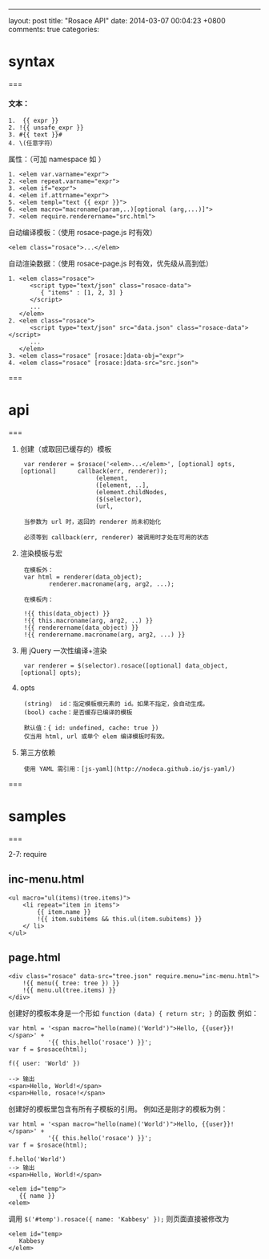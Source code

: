 ---
layout: post
title: "Rosace API"
date: 2014-03-07 00:04:23 +0800
comments: true
categories: 
# syntax
===

#### 文本：

	1.  {{ expr }} 
	2. !{{ unsafe_expr }}
	3. #{{ text }}#
	4. \(任意字符）

属性：（可加 namespace 如 <elem rosace:if="expr">）

    1. <elem var.varname="expr">
    2. <elem repeat.varname="expr">
    3. <elem if="expr">
    4. <elem if.attrname="expr">
    5. <elem templ="text {{ expr }}">
    6. <elem macro="macroname(param,..)[optional (arg,...)]">
    7. <elem require.renderername="src.html">

自动编译模板：（使用 rosace-page.js 时有效）

    <elem class="rosace">...</elem>

自动渲染数据：（使用 rosace-page.js 时有效，优先级从高到低）

    1. <elem class="rosace">
          <script type="text/json" class="rosace-data">
             { "items" : [1, 2, 3] }
          </script>
          ...
       </elem>
    2. <elem class="rosace">
          <script type="text/json" src="data.json" class="rosace-data"></script>
          ...
       </elem>
    3. <elem class="rosace" [rosace:]data-obj="expr">
    4. <elem class="rosace" [rosace:]data-src="src.json">


===
# api
===

1. 创建（或取回已缓存的）模板

		var renderer = $rosace('<elem>...</elem>', [optional] opts, [optional] 		callback(err, renderer));
                            (element,
                            ([element, ..],
                            (element.childNodes,
                            ($(selector),
                            (url,
   
  		当参数为 url 时，返回的 renderer 尚未初始化
  
  		必须等到 callback(err, renderer) 被调用时才处在可用的状态

2. 渲染模板与宏

		在模板外：
	    var html = renderer(data_object);
               renderer.macroname(arg, arg2, ...);

    	在模板内：
  
		!{{ this(data_object) }}
    	!{{ this.macroname(arg, arg2, ..) }}
	    !{{ renderername(data_object) }}
    	!{{ renderername.macroname(arg, arg2, ...) }}

3. 用 jQuery 一次性编译+渲染
		
		var renderer = $(selector).rosace([optional] data_object, [optional] opts);
		

4. opts 

		(string)  id：指定模板根元素的 id。如果不指定，会自动生成。
		(bool) cache：是否缓存已编译的模板

		默认值：{ id: undefined, cache: true })
		仅当用 html, url 或单个 elem 编译模板时有效。

5. 第三方依赖

  		使用 YAML 需引用：[js-yaml](http://nodeca.github.io/js-yaml/)


===
# samples
===


2-7: require

inc-menu.html
-------------
	<ul macro="ul(items)(tree.items)">
	    <li repeat="item in items">
	        {{ item.name }}
	        !{{ item.subitems && this.ul(item.subitems) }}
	    </ li>
	</ul>

page.html
---------
	<div class="rosace" data-src="tree.json" require.menu="inc-menu.html">
	    !{{ menu({ tree: tree }) }}
	    !{{ menu.ul(tree.items) }}
	</div>




创建好的模板本身是一个形如 `function (data) { return str; }` 的函数
例如：

	var html = '<span macro="hello(name)('World')">Hello, {{user}}!</span>' +
	           '{{ this.hello('rosace') }}';
	var f = $rosace(html);

	f({ user: 'World' })

	--> 输出
	<span>Hello, World!</span>
	<span>Hello, rosace!</span>

创建好的模板里包含有所有子模板的引用。
例如还是刚才的模板为例：

	var html = '<span macro="hello(name)('World')">Hello, {{user}}!</span>' +
	           '{{ this.hello('rosace') }}';
	var f = $rosace(html);

	f.hello('World')
	--> 输出
	<span>Hello, World!</span>

	<elem id="temp">
	   {{ name }}
	<elem>

调用 `$('#temp').rosace({ name: 'Kabbesy' });`
则页面直接被修改为

	<elem id="temp>
	   Kabbesy
	</elem>